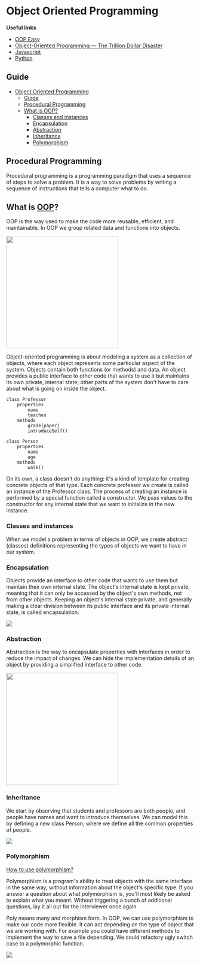 # Object Oriented Programming

**Useful links**
- [OOP Easy](https://www.youtube.com/watch?v=pTB0EiLXUC8&ab_channel=ProgrammingwithMosh)
- [Object-Oriented Programming — The Trillion Dollar Disaster](https://betterprogramming.pub/object-oriented-programming-the-trillion-dollar-disaster-92a4b666c7c7)
- [Javascript](../javascript/javascript.md)
- [Python](../python/python.md)

## Guide
- [Object Oriented Programming](#object-oriented-programming)
  - [Guide](#guide)
  - [Procedural Programming](#procedural-programming)
  - [What is OOP?](#what-is-oop)
    - [Classes and instances](#classes-and-instances)
    - [Encapsulation](#encapsulation)
    - [Abstraction](#abstraction)
    - [Inheritance](#inheritance)
    - [Polymorphism](#polymorphism)

## Procedural Programming

Procedural programming is a programming paradigm that uses a sequence of steps to solve a problem. It is a way to solve problems by writing a sequence of instructions that tells a computer what to do.

## What is [OOP](https://developer.mozilla.org/en-US/docs/Learn/JavaScript/Objects/Object-oriented_programming)?

OOP is the way used to make the code more reusable, efficient, and maintainable. In OOP we group related data and functions into objects.

<img src="https://res.cloudinary.com/practicaldev/image/fetch/s--yR9z_YIG--/c_limit%2Cf_auto%2Cfl_progressive%2Cq_auto%2Cw_880/https://dev-to-uploads.s3.amazonaws.com/uploads/articles/q926dojhwqyfbbban1qp.png" style="height:300px">

Object-oriented programming is about modeling a system as a collection of objects, where each object represents some particular aspect of the system. Objects contain both functions (or methods) and data. An object provides a public interface to other code that wants to use it but maintains its own private, internal state; other parts of the system don't have to care about what is going on inside the object.

```pseudocode
class Professor
    properties
        name
        teaches
    methods
        grade(paper)
        introduceSelf()

class Person
    properties
        name
        age
    methods
        walk()
```

On its own, a class doesn't do anything: it's a kind of template for creating concrete objects of that type. Each concrete professor we create is called an instance of the Professor class. The process of creating an instance is performed by a special function called a constructor. We pass values to the constructor for any internal state that we want to initialize in the new instance.

### Classes and instances

When we model a problem in terms of objects in OOP, we create abstract (classes) definitions representing the types of objects we want to have in our system.

### Encapsulation

Objects provide an interface to other code that wants to use them but maintain their own internal state. The object's internal state is kept private, meaning that it can only be accessed by the object's own methods, not from other objects. Keeping an object's internal state private, and generally making a clear division between its public interface and its private internal state, is called encapsulation.

<img src="https://encrypted-tbn0.gstatic.com/images?q=tbn:ANd9GcR-n2zUwEQqA_OD9TPRlpYv11jECuRl42eu8XhoHbyCzNw4bEvjlP2sYownaMmgj4SKYWQ&usqp=CAU">

### Abstraction

Abstraction is the way to encapsulate properties with interfaces in order to reduce the impact of changes. We can hide the implementation details of an object by providing a simplified interface to other code.

<img src="https://i.ibb.co/7Qg0MhB/abstraction.png" style="width:300px">

### Inheritance

We start by observing that students and professors are both people, and people have names and want to introduce themselves. We can model this by defining a new class Person, where we define all the common properties of people.

<img src="https://img-16.ccm2.net/_tbKjSTchfAOch80rBS73pJnS2s=/313x/506e368f623744669396580451bd6587/ccm-encyclopedia/poo-images-animaux.gif">

### Polymorphism

[How to use polymorphism?](https://codegym.cc/groups/posts/99-how-to-use-polymorphism)

Polymorphism is a program's ability to treat objects with the same interface in the same way, without information about the object's specific type. If you answer a question about what polymorphism is, you'll most likely be asked to explain what you meant. Without triggering a bunch of additional questions, lay it all out for the interviewer once again.

Poly means many and morphism form. In OOP, we can use polymorphism to make our code more flexible. It can act depending on the type of object that we are working with.
For example you could have different methods to implement the way to save a file depending. We could refactory ugly switch case to a polymorphic function.

<img src="https://cdn.codegym.cc/images/article/39c454f1-7998-4dd4-a812-1fe8d3f9c10b/800.jpeg">